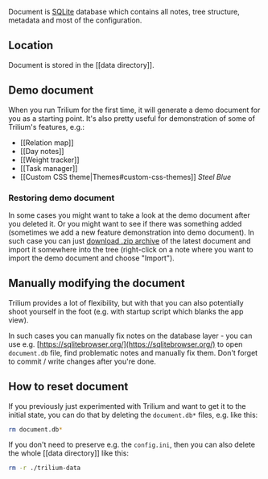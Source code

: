 Document is [SQLite](https://www.sqlite.org) database which contains all notes, tree structure, metadata and most of the configuration.

## Location

Document is stored in the [[data directory]].

## Demo document

When you run Trilium for the first time, it will generate a demo document for you as a starting point. It's also pretty useful for demonstration of some of Trilium's features, e.g.:

* [[Relation map]]
* [[Day notes]]
* [[Weight tracker]]
* [[Task manager]]
* [[Custom CSS theme|Themes#custom-css-themes]] *Steel Blue*

### Restoring demo document

In some cases you might want to take a look at the demo document after you deleted it. Or you might want to see if there was something added (sometimes we add a new feature demonstration into demo document). In such case you can just [download .zip archive](https://github.com/zadam/trilium/raw/stable/db/demo.zip) of the latest document and import it somewhere into the tree (right-click on a note where you want to import the demo document and choose "Import").

## Manually modifying the document

Trilium provides a lot of flexibility, but with that you can also potentially shoot yourself in the foot (e.g. with startup script which blanks the app view).

In such cases you can manually fix notes on the database layer - you can use e.g. [https://sqlitebrowser.org/](https://sqlitebrowser.org/) to open `document.db` file, find problematic notes and manually fix them. Don't forget to commit / write changes after you're done.

## How to reset document

If you previously just experimented with Trilium and want to get it to the initial state, you can do that by deleting the `document.db*` files, e.g. like this:

```bash
rm document.db*
```

If you don't need to preserve e.g. the `config.ini`, then you can also delete the whole [[data directory]] like this:

```bash
rm -r ./trilium-data
```